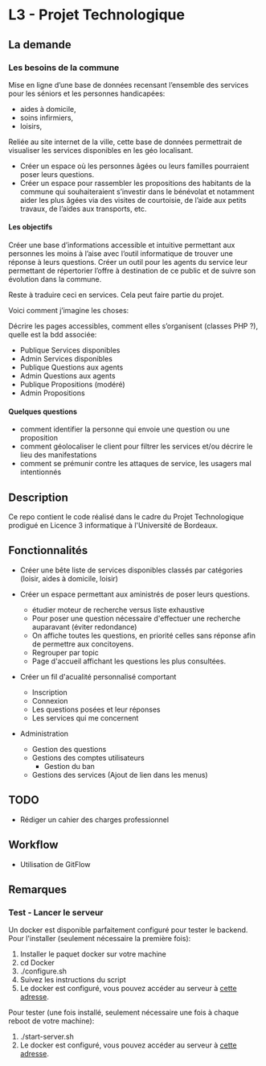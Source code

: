 # L3 - Projet Technologique 
 
  ## La demande 

### Les besoins de la commune

Mise en ligne d’une base de données recensant l’ensemble des services pour les séniors et les personnes handicapées:
* aides à domicile,
* soins infirmiers,
* loisirs,

Reliée au site internet de la ville, cette base de données permettrait de visualiser les services disponibles en les géo localisant.

* Créer un espace où les personnes âgées ou leurs familles pourraient poser leurs questions.
* Créer un espace pour rassembler les propositions des habitants de la commune qui souhaiteraient s’investir dans le bénévolat et notamment aider les plus âgées via des visites de courtoisie, de l’aide aux petits travaux, de l’aides aux transports, etc.

#### Les objectifs

Créer une base d’informations accessible et intuitive permettant aux personnes les moins à l’aise avec l’outil informatique de trouver une réponse à leurs questions.
Créer un outil pour les agents du service leur permettant de répertorier l’offre à destination de ce public et de suivre son évolution dans la commune.

Reste à traduire ceci en services. Cela peut faire partie du projet.

Voici comment j’imagine les choses:

Décrire les pages accessibles, comment elles s’organisent (classes PHP ?), quelle est la bdd associée:
   * Publique Services disponibles
   * Admin Services disponibles
   * Publique Questions aux agents
   * Admin Questions aux agents
   * Publique Propositions (modéré)
   * Admin Propositions

#### Quelques questions
* comment identifier la personne qui envoie une question ou une proposition
* comment géolocaliser le client pour filtrer les services et/ou décrire le lieu des manifestations
* comment se prémunir contre les attaques de service, les usagers mal intentionnés



## Description

Ce repo contient le code réalisé dans le cadre du Projet Technologique prodigué en Licence 3 informatique à l'Université de Bordeaux.


## Fonctionnalités 

* Créer une bête liste de services disponibles classés par catégories (loisir, aides à domicile, loisir)

* Créer un espace permettant aux aministrés de poser leurs questions.
	* étudier moteur de recherche versus liste exhaustive  
	* Pour poser une question nécessaire d'effectuer une recherche auparavant (éviter redondance)
	* On affiche toutes les questions, en priorité celles sans réponse afin de permettre aux concitoyens.
	* Regrouper par topic
	* Page d'accueil affichant les questions les plus consultées. 

* Créer un fil d'acualité personnalisé comportant 
	* Inscription
	* Connexion
	* Les questions posées et leur réponses
	* Les services qui me concernent


* Administration 
	* Gestion des questions 
	* Gestions des comptes utilisateurs 
	    * Gestion du ban
	* Gestions des services (Ajout de lien dans les menus)

## TODO

* Rédiger un cahier des charges professionnel 


## Workflow

* Utilisation de GitFlow




## Remarques

### Test - Lancer le serveur

Un docker est disponible parfaitement configuré pour tester le backend. 
Pour l'installer (seulement nécessaire la première fois):

1. Installer le paquet docker sur votre machine 
2. cd Docker
3. ./configure.sh
4. Suivez les instructions du script
5. Le docker est configuré, vous pouvez accéder au serveur à [cette adresse](http://127.0.0.1:81).

Pour tester (une fois installé, seulement nécessaire une fois à chaque reboot de votre machine):

1. ./start-server.sh
2. Le docker est configuré, vous pouvez accéder au serveur à [cette adresse](http://127.0.0.1:81).
